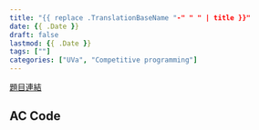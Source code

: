```yaml
---
title: "{{ replace .TranslationBaseName "-" " " | title }}"
date: {{ .Date }}
draft: false
lastmod: {{ .Date }}
tags: [""]
categories: ["UVa", "Competitive programming"]
---
```


[題目連結]()



<!--more-->

## AC Code

```c++

```
